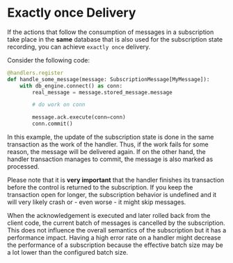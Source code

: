 # Exactly once Delivery

If the actions that follow the consumption of messages in a subscription take
place in the **same** database that is also used for the subscription state
recording, you can achieve `exactly once` delivery.

Consider the following code:

```python
@handlers.register
def handle_some_message(message: SubscriptionMessage[MyMessage]):
    with db_engine.connect() as conn:
        real_message = message.stored_message.message

        # do work on conn

        message.ack.execute(conn=conn)
        conn.commit()
```

In this example, the update of the subscription state is done in the same
transaction as the work of the handler. Thus, if the work fails for some reason,
the message will be delivered again. If on the other hand, the handler transaction
manages to commit, the message is also marked as processed.

Please note that it is **very important** that the handler finishes its transaction
before the control is returned to the subscription. If you keep the transaction
open for longer, the subscription behavior is undefined and it will very likely
crash or - even worse - it might skip messages.

When the acknowledgement is executed and later rolled back from the client
code, the current batch of messages is cancelled by the subscription. This does
not influence the overall semantics of the subscription but it has a
performance impact. Having a high error rate on a handler might decrease the
performance of a subscription because the effective batch size may be a lot
lower than the configured batch size.
